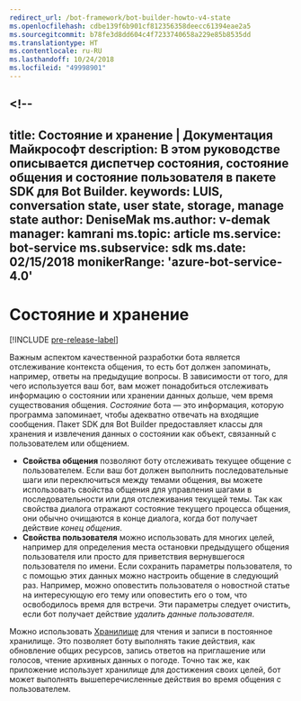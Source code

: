 ```yaml
---
redirect_url: /bot-framework/bot-builder-howto-v4-state
ms.openlocfilehash: cdbe139f6b901cf812356358deecc61394eae2a5
ms.sourcegitcommit: b78fe3d8dd604c4f7233740658a229e85b8535dd
ms.translationtype: HT
ms.contentlocale: ru-RU
ms.lasthandoff: 10/24/2018
ms.locfileid: "49998901"
---
```

<a name="--"></a><!--
---
title: Состояние и хранение | Документация Майкрософт description: В этом руководстве описывается диспетчер состояния, состояние общения и состояние пользователя в пакете SDK для Bot Builder.
keywords: LUIS, conversation state, user state, storage, manage state author: DeniseMak ms.author: v-demak manager: kamrani ms.topic: article ms.service: bot-service ms.subservice: sdk ms.date: 02/15/2018 monikerRange: 'azure-bot-service-4.0'
---

# <a name="state-and-storage"></a>Состояние и хранение
[!INCLUDE [pre-release-label](../includes/pre-release-label.md)]

Важным аспектом качественной разработки бота является отслеживание контекста общения, то есть бот должен запоминать, например, ответы на предыдущие вопросы.
В зависимости от того, для чего используется ваш бот, вам может понадобиться отслеживать информацию о состоянии или хранении данных дольше, чем время существования общения.
*Состояние* бота — это информация, которую программа запоминает, чтобы адекватно отвечать на входящие сообщения. Пакет SDK для Bot Builder предоставляет классы для хранения и извлечения данных о состоянии как объект, связанный с пользователем или общением.

* **Свойства общения** позволяют боту отслеживать текущее общение с пользователем. Если ваш бот должен выполнить последовательные шаги или переключиться между темами общения, вы можете использовать свойства общения для управления шагами в последовательности или для отслеживания текущей темы. Так как свойства диалога отражают состояние текущего процесса общения, они обычно очищаются в конце диалога, когда бот получает действие _конец общения_.
* **Свойства пользователя** можно использовать для многих целей, например для определения места остановки предыдущего общения пользователя или просто для приветствия вернувшегося пользователя по имени. Если сохранить параметры пользователя, то с помощью этих данных можно настроить общение в следующий раз. Например, можно оповестить пользователя о новостной статье на интересующую его тему или оповестить его о том, что освободилось время для встречи. Эти параметры следует очистить, если бот получает действие _удалить данные пользователя_.

Можно использовать [Хранилище](bot-builder-howto-v4-storage.md) для чтения и записи в постоянное хранилище. Это позволяет боту выполнять такие действия, как обновление общих ресурсов, запись ответов на приглашение или голосов, чтение архивных данных о погоде. Точно так же, как приложение использует хранилище для достижения своих целей, бот может выполнять вышеперечисленные действия во время общения с пользователем.

<!-- 
*Conversation state* pertains to the current conversation that the user is having with your bot. When the conversation ends, your bot deletes this data.

You can also store *user state* that persists after a conversation ends. For example, if you store a user's preferences, you can use that information to customize the conversation the next time you chat. For example, you might alert the user to a news article about a topic that interests her, or alert a user when an appointment becomes available. 
-->

<!-- You should generally avoid saving state using a global variable or function closures.
Doing so will create issues when you want to scale out your bot. Instead, use the conversation state and user state middleware that the BotBuilder SDK provides --> 

<!--
## Types of underlying storage

The SDK provides bot state manager middleware to persist conversation and user state. State can be accessed using the bot's context. This state manager can use Azure Table Storage, file storage, or memory storage as the underlying data storage. You can also create your own storage components for your bot.

Bots built using Azure Table Storage can be designed to be stateless and scalable across multiple compute nodes.

> [!NOTE] 
> File and memory storage won't scale across nodes.

## Writing directly to storage

You can also use the Bot Builder SDK to read and write data directly to storage, without using middleware or without using the bot context. This can be appropriate to data that your bot uses, that comes from a source outside your bot's conversation flow.

For example, let's say your bot allows the user to ask for the weather report, and your bot retrieves the weather report for a specified date, by reading it from an external database. The content of the weather database isn't dependent on user information or the conversation context, so you could just read it directly from storage instead of using the state manager.  See [How to write directly to storage](bot-builder-howto-v4-storage.md) for an example.

## Next steps

Next, lets get into how activities are processed, in depth, and how we respond to them.

> [!div class="nextstepaction"]
> [Activity Processing](bot-builder-concept-activity-processing.md)

## Additional resources

- [How to save state](bot-builder-howto-v4-state.md)
- [How to write directly to storage](bot-builder-howto-v4-storage.md)

-->
